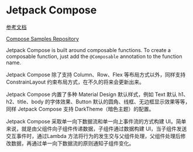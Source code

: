 # Jetpack Compose

[参考文档](https://developer.android.com/jetpack/compose/tutorial)

[Compose Samples Repository](https://github.com/android/compose-samples)

Jetpack Compose is built around composable functions. To create a composable function, just add the `@Composable` annotation to the function name.

Jetpack Compose 除了支持 Column、Row、Flex 等布局方式以外，同样支持 ConstrainLayout 约束布局方式，在不久的将来会更新出来。

Jetpack Compose 内置了多种 Material Design 默认样式，例如 Text 默认 h1、h2、title、body 的字体效果、Button 默认的圆角、线框、无边框显示效果等等，同样 Jetpack Compose 支持 DarkTheme（暗色主题）的配置。

Jetpack Compose 采取单一向下数据流和单一向上事件流的方式构建 UI。简单来说，就是由父组件向子组件传递数据，子组件通过数据构建 UI，当子组件发送交互事件时，通过Lambda 方法将行为的发生交与父组件处理，父组件处理后修改数据，再通过单一向下数据流的原则通知子组件变化。